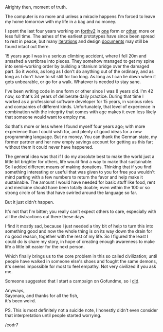 Alrighty then, moment of truth.

The computer is no more and unless a miracle happens I'm forced to leave my home tomorrow with my life in a bag and no money.

I spent the last four years working on [forthy2](https://github.com/codr7/forthy2) in [one](https://gitlab.com/sifoo/snigl) form or [other](https://github.com/codr7/cidk), more or less full time. The ashes of the earliest prototypes have since been spread to rest in peace, but many [iterations](https://github.com/TryItOnline/cixl) and design [documents](https://github.com/TryItOnline/cixl/tree/master/devlog) may still be found intact out there.

15 years ago I was in a serious climbing accident, where I fell 20m and smashed a vertibrae into pieces. They somehow managed to get my spine into semi-working order by building a titanium bridge over the damaged part. So it works, as long as I don't do anything out of the ordinary, and as long as I don't have to sit still for too long. As long as I can lie down when it gets unbearable, or go for a walk. Whatever is needed to stay sane.

I've been writing code in one form or other since I was 8 years old. I'm 42 now, so that's 34 years of deliberate daily practice. During that time I worked as a professional software developer for 15 years, in various roles and companies of different kinds. Unfortunately, that level of experience in combination with the integrity that comes with age makes it even less likely that someone would want to employ me.

So that's more or less where I found myself four years ago; with more experience than I could wish for, and plenty of good ideas for a new programming language. But no money. You can thank the German state, my former partner and her now empty savings account for getting us this far; without them it could never have happened.

The general idea was that if I do my absolute best to make the world just a little bit brighter for others, life would find a way to make that sustainable. So I added different means of making donations. Thinking that if you find something interesting or useful that was given to you for free you wouldn't mind parting with a few numbers to return the favor and help make it sustainable. The amount I would have needed for basic stuff like food, rent and medicine should have been totally doable; even within the 100 or so strong circle of fans that have swirled around the language so far.

But it just didn't happen. 

It's not that I'm bitter; you really can't expect others to care, especially with all the distractions out there these days. 

I find it mostly sad, because I just needed a tiny bit of help to turn this into something good and now the whole thing is on its way down the drain for no good reason, together with the rest of my life. So I figured the least I could do is share my story, in hope of creating enough awareness to make life a little bit easier for the next person. 

Which finally brings us to the core problem in this so called civilization; until people have walked in someone else's shoes and fought the same demons, it's seems impossible for most to feel empathy. Not very civilized if you ask me.

Someone suggested that I start a campaign on Gofundme, so I [did](https://www.gofundme.com/f/3gz27p-moment-of-truth?utm_source=customer&utm_medium=copy_link&utm_campaign=p_cf+share-flow-1).

Anyways,<br/>
Sayonara, and thanks for all the fish,<br/>
it's been weird.

PS. This is most definitely not a suicide note, I honestly didn't even consider that interpretation until people started worrying.

/codr7

